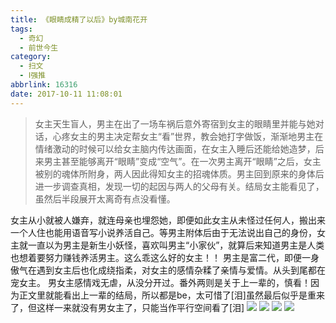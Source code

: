 ```yaml
---
title: 《眼睛成精了以后》by城南花开
tags:
  - 奇幻
  - 前世今生
category:
  - 扫文
  - Ⅰ强推
abbrlink: 16316
date: 2017-10-11 11:08:01
---
```

<meta name="referrer" content="no-referrer" />

> 女主天生盲人，男主在出了一场车祸后意外寄宿到女主的眼睛里并能与她对话，心疼女主的男主决定帮女主“看”世界，教会她打字做饭，渐渐地男主在情绪激动的时候可以给女主脑内传达画面，在女主入睡后还能给她造梦，后来男主甚至能够离开“眼睛”变成“空气”。在一次男主离开“眼睛”之后，女主被别的魂体所附身，两人因此得知女主的招魂体质。男主回到原来的身体后进一步调查真相，发现一切的起因与两人的父母有关。结局女主能看见了，虽然后半段展开太离奇有点没看懂。
<!-- more -->

女主从小就被人嫌弃，就连母亲也埋怨她，即便如此女主从未怪过任何人，搬出来一个人住也能用语音写小说养活自己。等男主附体后由于无法说出自己的身份，女主就一直以为男主是新生小妖怪，喜欢叫男主“小家伙”，就算后来知道男主是人类也想着要努力赚钱养活男主。这么乖这么好的女主！！
男主是富二代，即便一身傲气在遇到女主后也化成绕指柔，对女主的感情杂糅了亲情与爱情。从头到尾都在宠女主。
男女主感情戏无虐，从没分开过。番外两则是关于上一辈的，慎看！因为正文里就能看出上一辈的结局，所以都是be，太可惜了[泪]虽然最后似乎是重来了，但这样一来就没有男女主了，只能当作平行空间看了[泪]
![](https://wx3.sinaimg.cn/mw690/0069kFhhgy1fkeanba2imj30qo1bfdp1.jpg)
![](https://wx1.sinaimg.cn/mw690/0069kFhhgy1fkeanchldpj30qo1bfgwo.jpg)
![](https://wx1.sinaimg.cn/mw690/0069kFhhgy1fkeana9d91j30qo1bf7di.jpg)
![](https://wx1.sinaimg.cn/mw690/0069kFhhgy1fkeandps9sj30qo1bfair.jpg)